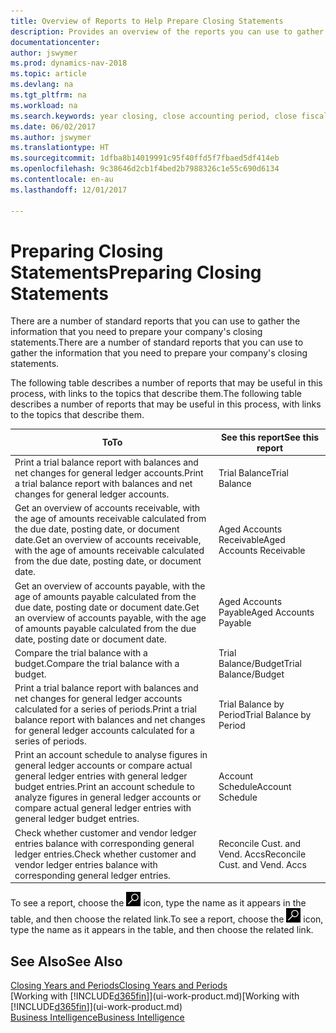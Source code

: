```yaml
---
title: Overview of Reports to Help Prepare Closing Statements
description: Provides an overview of the reports you can use to gather information to prepare your company's closing statements when closing the fiscal year.
documentationcenter: 
author: jswymer
ms.prod: dynamics-nav-2018
ms.topic: article
ms.devlang: na
ms.tgt_pltfrm: na
ms.workload: na
ms.search.keywords: year closing, close accounting period, close fiscal year, aging, creditor payments, vendor payments, assets, liabilities, equity, analysis, reporting, financial report, business intelligence, BI, Power Bi, KPI
ms.date: 06/02/2017
ms.author: jswymer
ms.translationtype: HT
ms.sourcegitcommit: 1dfba8b14019991c95f40ffd5f7fbaed5df414eb
ms.openlocfilehash: 9c38646d2cb1f4bed2b7988326c1e55c690d6134
ms.contentlocale: en-au
ms.lasthandoff: 12/01/2017

---
```

# <a name="preparing-closing-statements"></a><span data-ttu-id="9fec2-103">Preparing Closing Statements</span><span class="sxs-lookup"><span data-stu-id="9fec2-103">Preparing Closing Statements</span></span>
<span data-ttu-id="9fec2-104">There are a number of standard reports that you can use to gather the information that you need to prepare your company's closing statements.</span><span class="sxs-lookup"><span data-stu-id="9fec2-104">There are a number of standard reports that you can use to gather the information that you need to prepare your company's closing statements.</span></span>

<span data-ttu-id="9fec2-105">The following table describes a number of reports that may be useful in this process, with links to the topics that describe them.</span><span class="sxs-lookup"><span data-stu-id="9fec2-105">The following table describes a number of reports that may be useful in this process, with links to the topics that describe them.</span></span>

| <span data-ttu-id="9fec2-106">To</span><span class="sxs-lookup"><span data-stu-id="9fec2-106">To</span></span> | <span data-ttu-id="9fec2-107">See this report</span><span class="sxs-lookup"><span data-stu-id="9fec2-107">See this report</span></span> |
| --- | --- |
| <span data-ttu-id="9fec2-108">Print a trial balance report with balances and net changes for general ledger accounts.</span><span class="sxs-lookup"><span data-stu-id="9fec2-108">Print a trial balance report with balances and net changes for general ledger accounts.</span></span> |<span data-ttu-id="9fec2-109">Trial Balance</span><span class="sxs-lookup"><span data-stu-id="9fec2-109">Trial Balance</span></span> |
| <span data-ttu-id="9fec2-110">Get an overview of accounts receivable, with the age of amounts receivable calculated from the due date, posting date, or document date.</span><span class="sxs-lookup"><span data-stu-id="9fec2-110">Get an overview of accounts receivable, with the age of amounts receivable calculated from the due date, posting date, or document date.</span></span> |<span data-ttu-id="9fec2-111">Aged Accounts Receivable</span><span class="sxs-lookup"><span data-stu-id="9fec2-111">Aged Accounts Receivable</span></span> |
| <span data-ttu-id="9fec2-112">Get an overview of accounts payable, with the age of amounts payable calculated from the due date, posting date or document date.</span><span class="sxs-lookup"><span data-stu-id="9fec2-112">Get an overview of accounts payable, with the age of amounts payable calculated from the due date, posting date or document date.</span></span> |<span data-ttu-id="9fec2-113">Aged Accounts Payable</span><span class="sxs-lookup"><span data-stu-id="9fec2-113">Aged Accounts Payable</span></span> |
| <span data-ttu-id="9fec2-114">Compare the trial balance with a budget.</span><span class="sxs-lookup"><span data-stu-id="9fec2-114">Compare the trial balance with a budget.</span></span> |<span data-ttu-id="9fec2-115">Trial Balance/Budget</span><span class="sxs-lookup"><span data-stu-id="9fec2-115">Trial Balance/Budget</span></span> |
| <span data-ttu-id="9fec2-116">Print a trial balance report with balances and net changes for general ledger accounts calculated for a series of periods.</span><span class="sxs-lookup"><span data-stu-id="9fec2-116">Print a trial balance report with balances and net changes for general ledger accounts calculated for a series of periods.</span></span> |<span data-ttu-id="9fec2-117">Trial Balance by Period</span><span class="sxs-lookup"><span data-stu-id="9fec2-117">Trial Balance by Period</span></span> |
| <span data-ttu-id="9fec2-118">Print an account schedule to analyse figures in general ledger accounts or compare actual general ledger entries with general ledger budget entries.</span><span class="sxs-lookup"><span data-stu-id="9fec2-118">Print an account schedule to analyze figures in general ledger accounts or compare actual general ledger entries with general ledger budget entries.</span></span> |<span data-ttu-id="9fec2-119">Account Schedule</span><span class="sxs-lookup"><span data-stu-id="9fec2-119">Account Schedule</span></span> |
| <span data-ttu-id="9fec2-120">Check whether customer and vendor ledger entries balance with corresponding general ledger entries.</span><span class="sxs-lookup"><span data-stu-id="9fec2-120">Check whether customer and vendor ledger entries balance with corresponding general ledger entries.</span></span> |<span data-ttu-id="9fec2-121">Reconcile Cust. and Vend. Accs</span><span class="sxs-lookup"><span data-stu-id="9fec2-121">Reconcile Cust. and Vend. Accs</span></span> |

<span data-ttu-id="9fec2-122">To see a report, choose the ![Search for Page or Report](media/ui-search/search_small.png "Search for Page or Report icon") icon, type the name as it appears in the table, and then choose the related link.</span><span class="sxs-lookup"><span data-stu-id="9fec2-122">To see a report, choose the ![Search for Page or Report](media/ui-search/search_small.png "Search for Page or Report icon") icon, type the name as it appears in the table, and then choose the related link.</span></span>

## <a name="see-also"></a><span data-ttu-id="9fec2-123">See Also</span><span class="sxs-lookup"><span data-stu-id="9fec2-123">See Also</span></span>
[<span data-ttu-id="9fec2-124">Closing Years and Periods</span><span class="sxs-lookup"><span data-stu-id="9fec2-124">Closing Years and Periods</span></span>](year-close-years-periods.md)  
<span data-ttu-id="9fec2-125">[Working with [!INCLUDE[d365fin](includes/d365fin_md.md)]](ui-work-product.md)</span><span class="sxs-lookup"><span data-stu-id="9fec2-125">[Working with [!INCLUDE[d365fin](includes/d365fin_md.md)]](ui-work-product.md)</span></span>  
[<span data-ttu-id="9fec2-126">Business Intelligence</span><span class="sxs-lookup"><span data-stu-id="9fec2-126">Business Intelligence</span></span>](bi.md)

